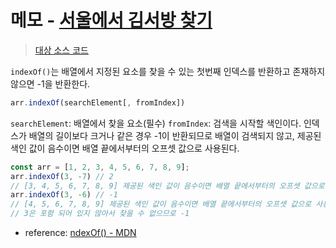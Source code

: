 # 메모 - [서울에서 김서방 찾기](https://school.programmers.co.kr/learn/courses/30/lessons/12919)

> [대상 소스 코드](./solution.js#L3)

`indexOf()`는 배열에서 지정된 요소를 찾을 수 있는 첫번째 인덱스를 반환하고 존재하지 않으면 -1을 반환한다.

```javascript
arr.indexOf(searchElement[, fromIndex])
```

`searchElement`: 배열에서 찾을 요소(필수)
`fromIndex`: 검색을 시작할 색인이다. 인덱스가 배열의 길이보다 크거나 같은 경우 -1이 반환되므로 배열이 검색되지 않고, 제공된 색인 값이 음수이면 배열 끝에서부터의 오프셋 값으로 사용된다.

```javascript
const arr = [1, 2, 3, 4, 5, 6, 7, 8, 9];
arr.indexOf(3, -7) // 2
// [3, 4, 5, 6, 7, 8, 9] 제공된 색인 값이 음수이면 배열 끝에서부터의 오프셋 값으로 사용한 것
arr.indexOf(3, -6) // -1
// [4, 5, 6, 7, 8, 9] 제공된 색인 값이 음수이면 배열 끝에서부터의 오프셋 값으로 사용한 것 
// 3은 포함 되어 있지 않아서 찾을 수 없으므로 -1
```

- reference: [ndexOf() - MDN](https://developer.mozilla.org/ko/docs/Web/JavaScript/Reference/Global_Objects/Array/indexOf)
